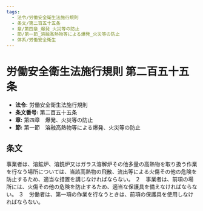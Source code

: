 ```yaml
---
tags:
  - 法令/労働安全衛生法施行規則
  - 条文/第二百五十五条
  - 章/第四章_爆発_火災等の防止
  - 節/第一節_溶融高熱物等による爆発_火災等の防止
  - 体系/労働安全衛生
---
```

# 労働安全衛生法施行規則 第二百五十五条

- **法令:** 労働安全衛生法施行規則
- **条文番号:** 第二百五十五条
- **章:** 第四章　爆発、火災等の防止
- **節:** 第一節　溶融高熱物等による爆発、火災等の防止

## 条文
事業者は、溶鉱炉、溶銑炉又はガラス溶解炉その他多量の高熱物を取り扱う作業を行なう場所については、当該高熱物の飛散、流出等による火傷その他の危険を防止するため、適当な措置を講じなければならない。
２　事業者は、前項の場所には、火傷その他の危険を防止するため、適当な保護具を備えなければならない。
３　労働者は、第一項の作業を行なうときは、前項の保護具を使用しなければならない。

